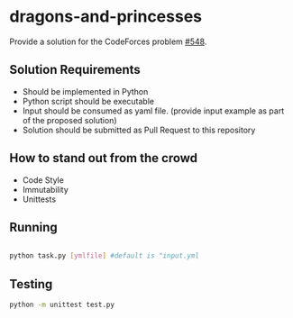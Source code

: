 # dragons-and-princesses

Provide a solution for the CodeForces problem [#548](https://codeforces.com/problemsets/acmsguru/problem/99999/548).

## Solution Requirements

- Should be implemented in Python
- Python script should be executable
- Input should be consumed as yaml file. (provide input example as part of the proposed solution)
- Solution should be submitted as Pull Request to this repository

## How to stand out from the crowd

- Code Style
- Immutability
- Unittests

##

## Running
```bash

python task.py [ymlfile] #default is "input.yml
```
## Testing
```bash
python -m unittest test.py
